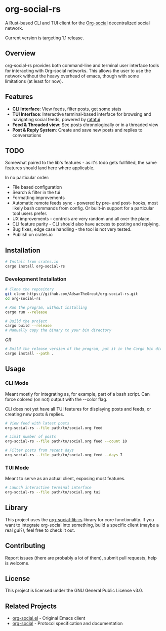 # org-social-rs

A Rust-based CLI and TUI client for the [Org-social](https://github.com/tanrax/org-social) decentralized social network. 

Current version is targeting 1.1 release.

## Overview

org-social-rs provides both command-line and terminal user interface tools for interacting with Org-social networks. This allows the user to use the network without the heavy overhead of emacs, though with some limitations (at least for now).

## Features

- **CLI Interface**: View feeds, filter posts, get some stats
- **TUI Interface**: Interactive terminal-based interface for browsing and navigating social feeds, powered by [ratatui](https://github.com/ratatui-org/ratatui)
- **Feed & Threaded view**: See posts chronologically or in a threaded view
- **Post & Reply System**: Create and save new posts and replies to conversations

## TODO
Somewhat paired to the lib's features - as it's todo gets fullfilled, the same features should land here where applicable. 

In no particular order:
- File based configuration
- Search & filter in the tui
- Formatting improvements
- Automatic remote feeds sync - powered by pre- and post- hooks, most likely bash commands from config. Or built-in support for a particular tool users prefer.
- UX improvements - controls are very random and all over the place.
- CLI feature parity - CLI should also have access to posting and replying.
- Bug fixes, edge case handling - the tool is not very tested.
- Publish on crates.io

## Installation

```bash
# Install from crates.io
cargo install org-social-rs
```

### Development Installation

```bash
# Clone the repository
git clone https://github.com/AdsanTheGreat/org-social-rs.git
cd org-social-rs

# Run the program, without installing
cargo run --release

# Build the project
cargo build --release
# Manually copy the binary to your bin directory
```

*OR*

```bash
# Build the release version of the program, put it in the Cargo bin directory
cargo install --path .
```

## Usage

### CLI Mode

Meant mostly for integrating as, for example, part of a bash script. 
Can force colored (on not) output with the --color flag.

CLI does not yet have all TUI features for displaying posts and feeds, or creating new posts & replies.

```bash
# View feed with latest posts
org-social-rs --file path/to/social.org feed

# Limit number of posts
org-social-rs --file path/to/social.org feed --count 10

# Filter posts from recent days
org-social-rs --file path/to/social.org feed --days 7
```

### TUI Mode

Meant to serve as an actual client, exposing most features.

```bash
# Launch interactive terminal interface
org-social-rs --file path/to/social.org tui
```

## Library

This project uses the [org-social-lib-rs](https://github.com/AdsanTheGreat/org-social-lib-rs) library for core functionality. If you want to integrate org-social into something, build a specific client (maybe a real gui?), feel free to check it out.
## Contributing

Report issues (there are probably a lot of them), submit pull requests, help is welcome.

## License

This project is licensed under the GNU General Public License v3.0.

## Related Projects

- [org-social.el](https://github.com/tanrax/org-social.el) - Original Emacs client
- [org-social](https://github.com/tanrax/org-social) - Protocol specification and documentation
